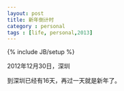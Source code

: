 ```yaml
---
layout: post
title: 新年倒计时
category : personal
tags : [life, personal,2013]
---
```

{% include JB/setup %}

2012年12月30日，深圳

到深圳已经有16天，再过一天就是新年了。

